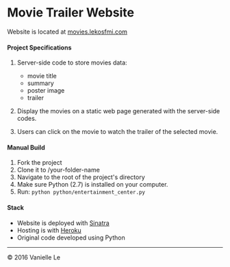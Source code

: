 # Movie Trailer Website

Website is located at [movies.lekosfmi.com](http://movies.lekosfmi.com)

#### Project Specifications
1. Server-side code to store movies data:
    - movie title
    - summary
    - poster image
    - trailer

2. Display the movies on a static web page generated with the server-side codes.
3. Users can click on the movie to watch the trailer of the selected movie.

#### Manual Build
  1. Fork the project
  2. Clone it to /your-folder-name
  3. Navigate to the root of the project's directory
  4. Make sure Python (2.7) is installed on your computer.
  5. Run: ```python python/entertainment_center.py```
  
#### Stack
- Website is deployed with [Sinatra](http://www.sinatrarb.com/)
- Hosting is with [Heroku](https://dashboard.heroku.com/)
- Original code developed using Python
 
-------
© 2016 Vanielle Le
